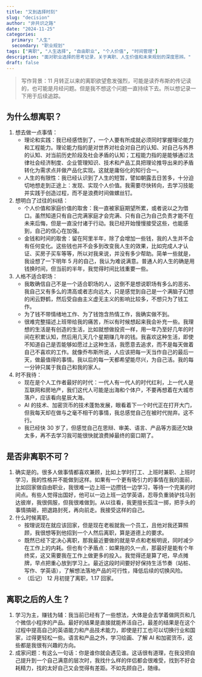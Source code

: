 ```yaml
---
title: "又到选择时刻"
slug: "decision"
author: "非共识之路"
date: "2024-11-25"
categories:
  primary: "人生"
  secondary: "职业规划"
tags: ["离职", "人生选择", "自由职业", "个人价值", "时间管理"]
description: "面对职业选择的思考记录，关于离职、人生价值和未来规划的深度思辨。"
draft: false
---
```


>写作背景：11 月转正以来的离职欲望愈发强烈，可能是读乔布斯的传记读的，也可能是月经问题。但是我不想这个问题一直持续下去。所以想记录一下用于后续追踪。
>

## 为什么想离职？

1. 想去做一点事情：
	- 理论和实践：我已经感悟到了，一个人要有所成就必须同时掌握理论能力和工程能力。理论能力指的是对世界对社会对自己的认知、对自己与外界的认知、对当前历史阶段及社会矛盾的认知；工程能力指的是能够通过法律社会经济制度、企业管理知识、技术和产品工具把理论推导出来的矛盾转化为需求点并做产品化实现。这就是庸俗化的知行合一。
	- 人生的有限性：我已经认识到了人生的短暂，譬如朝露去日苦多，十分迫切地想走到正途上：发现、实现个人价值。我需要尽快转向，去学习技能并实践于创造过程，而不是浪费时间做螺丝钉。
2. 想明白了过往的纠结：
	- 个人价值和家庭价值的取舍：我一直被家庭期望所累，或者说以之为借口。虽然知道只有自己完满家庭才会完满、只有自己为自己负责才能不在未来后悔，但是一直没付诸于行动。我已经开始慢慢接受这些，也能感到，自己的信心在加强。
	- 金钱和时间的取舍：留在阿里半年，除了会增加一些钱，我的人生并不会有任何变化。这些钱也并不会多到改变我人生的效果，比如完成人才认证、买房子买车等等，所以对我来说，并没有多少帮助。简单一些就是，我设想了一下明年 5 月的自己，我认为难说满意。普通人的人生的确是用钱换时间，但当前的半年，我觉得时间比钱重要一些。
3. 人格不适合职场：
	- 我敢确信自己不是一个适合职场的人，这倒不是想说职场有多么的恶劣、我自己又有多么的清高或者志向远大，只是感觉到自己是一个满脑子幻想的闲云野鹤，然后受自由主义虚无主义的影响比较多，不想只为了钱工作。
	- 为了钱不带情绪地工作、为了钱饱含热情工作，我确实做不到。
	- 很难完整描述上班带给我的痛苦，所以有时候想起来我会补充一些。我理想的生活是有创造的生活，比如就想做投资一样，用一年乃至好几年的时间在积累认知，然后用几天几个星期赚几年的钱。我喜欢这种生活，即使不知道自己是否能够如愿过上这种生活，我愿意去追求，而不是每天做着自己不喜欢的工作。就像乔布斯所说，人应该把每一天当作自己的最后一天，做最值得的事情。我以后的每一天都希望能尽兴，为自己活。我的每一分钟只属于我自己和我的家人。
1. 时不我待：
	- 现在是个人工作者最好的时代：一代人有一代人的时代红利，上一代人是互联网和房地产，我们这代人可能是出海和个体户，不要再想着在大城市落户，应该看向星辰大海。
	- AI 的技术、加密货币的技术蓬勃发展，眼看着下一个时代正在打开大门，但我每天却在做与之毫不相干的事情，我总感觉自己在被时代抛弃。这不行。
	- 我已经快 30 岁了，但感觉自己在思辩、审美、语言、产品等方面还欠缺太多，再不去学习我可能很快就浪费掉最终的窗口期了。

## 是否非离职不可？

1. 确实是的。很多人做事情都喜欢兼顾，比如上学时打工、上班时兼职、上班时学习，我的性格并不能做到这样。如果有一个更有吸引力的事情在我的面前，比如回家做自由职业，我很难一边上班一边攒钱一边学习，等待一个完美的时间点。有些人觉得出国好，他可以一边上班一边学英语，忍辱负重骑驴找马到达彼岸，我很佩服，但我很难做到。从以往看，我更擅长孤注一掷，把手头的事情搞砸，把退路封死，再向前走。我接受这样的自己。
2. 什么时候离职。
	- 按理说现在就应该回家，但是现在老板就我一个员工，且他对我还算照顾，我很想等到他招到一个人然后离职，算是道德上的要求。
	- 既然已经下定决心离职，那我最近要做的就是早点和老板明说，同时减少在工作上的内耗。但也有个矛盾点：如果拖的久一点，那最好是能有个年终奖，这又需要我在工作上做更多的投入。我觉得还是算了吧，早点摊牌，早点把重心放到学习上。最近这段时间要好好保持生活节奏（站桩、写作、学英语），了解想法落地产品的可行性，降低后续的切换风险。
	- （后记） 12 月初提了离职，1.17 回家。


## 离职之后的人生？

1. 学习为主，赚钱为辅：我当前已经有了一些想法，大体是会去学着做网页和几个微信小程序的产品。最好的结果是直接就能养活自己，最差的结果是在这个过程中提高自己的英语能力和产品技术能力，即使是打工也可以切换行业和国家，过得更轻松一些。语言和产品之外，学习绘画、了解 AI 和加密货币，这些都是我很有兴趣的方向。
2. 成家问题：有这么一句话：你是谁你就会遇见谁。这话很有道理，在我没把自己提升到一个自己满意的层次时，我找什么样的伴侣都会很难受，找到不好会耗精力，找的太好自己又会觉得有差距。不如先顾自己，随缘。
